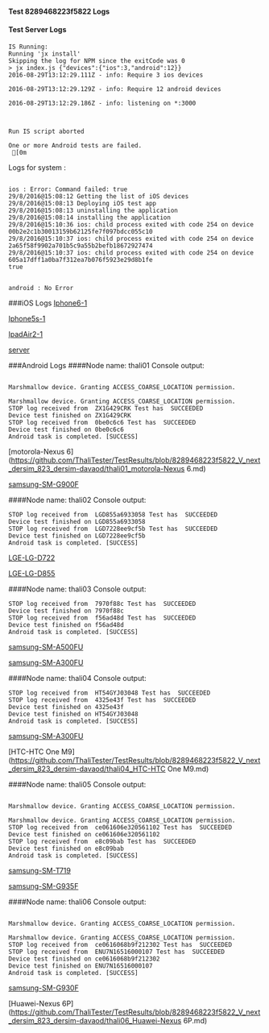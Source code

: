 #### Test 8289468223f5822 Logs

#### Test Server Logs
```
IS Running:
Running 'jx install'
Skipping the log for NPM since the exitCode was 0
> jx index.js {"devices":{"ios":3,"android":12}}
2016-08-29T13:12:29.111Z - info: Require 3 ios devices

2016-08-29T13:12:29.129Z - info: Require 12 android devices

2016-08-29T13:12:29.186Z - info: listening on *:3000


 
Run IS script aborted
 
One or more Android tests are failed.
 [0m

```


Logs for system : 
```

ios : Error: Command failed: true
29/8/2016@15:08:12 Getting the list of iOS devices 
29/8/2016@15:08:13 Deploying iOS test app 
29/8/2016@15:08:13 uninstalling the application 
29/8/2016@15:08:14 installing the application 
29/8/2016@15:10:36 ios: child process exited with code 254 on device 00b2e2c1b30013159b62125fe7f097bdcc055c10 
29/8/2016@15:10:37 ios: child process exited with code 254 on device 2a65f58f9902a701b5c9a55b2befb18672927474 
29/8/2016@15:10:37 ios: child process exited with code 254 on device 605a17dff1a0ba7f312ea7b076f5923e29d8b1fe 
true


android : No Error
```
###iOS Logs
[Iphone6-1](https://github.com/ThaliTester/TestResults/blob/8289468223f5822_V_next_dersim_823_dersim-davaod/iOS_Iphone6-1.md)

[Iphone5s-1](https://github.com/ThaliTester/TestResults/blob/8289468223f5822_V_next_dersim_823_dersim-davaod/iOS_Iphone5s-1.md)

[IpadAir2-1](https://github.com/ThaliTester/TestResults/blob/8289468223f5822_V_next_dersim_823_dersim-davaod/iOS_IpadAir2-1.md)

[server](https://github.com/ThaliTester/TestResults/blob/8289468223f5822_V_next_dersim_823_dersim-davaod/iOS_server.md)




###Android Logs
####Node name: thali01
Console output:
```

Marshmallow device. Granting ACCESS_COARSE_LOCATION permission.

Marshmallow device. Granting ACCESS_COARSE_LOCATION permission.
STOP log received from  ZX1G429CRK Test has  SUCCEEDED
Device test finished on ZX1G429CRK 
STOP log received from  0be0c6c6 Test has  SUCCEEDED
Device test finished on 0be0c6c6 
Android task is completed. [SUCCESS]
```
[motorola-Nexus 6](https://github.com/ThaliTester/TestResults/blob/8289468223f5822_V_next_dersim_823_dersim-davaod/thali01_motorola-Nexus 6.md)

[samsung-SM-G900F](https://github.com/ThaliTester/TestResults/blob/8289468223f5822_V_next_dersim_823_dersim-davaod/thali01_samsung-SM-G900F.md)

####Node name: thali02
Console output:
```
STOP log received from  LGD855a6933058 Test has  SUCCEEDED
Device test finished on LGD855a6933058 
STOP log received from  LGD7228ee9cf5b Test has  SUCCEEDED
Device test finished on LGD7228ee9cf5b 
Android task is completed. [SUCCESS]
```
[LGE-LG-D722](https://github.com/ThaliTester/TestResults/blob/8289468223f5822_V_next_dersim_823_dersim-davaod/thali02_LGE-LG-D722.md)

[LGE-LG-D855](https://github.com/ThaliTester/TestResults/blob/8289468223f5822_V_next_dersim_823_dersim-davaod/thali02_LGE-LG-D855.md)

####Node name: thali03
Console output:
```
STOP log received from  7970f88c Test has  SUCCEEDED
Device test finished on 7970f88c 
STOP log received from  f56ad48d Test has  SUCCEEDED
Device test finished on f56ad48d 
Android task is completed. [SUCCESS]
```
[samsung-SM-A500FU](https://github.com/ThaliTester/TestResults/blob/8289468223f5822_V_next_dersim_823_dersim-davaod/thali03_samsung-SM-A500FU.md)

[samsung-SM-A300FU](https://github.com/ThaliTester/TestResults/blob/8289468223f5822_V_next_dersim_823_dersim-davaod/thali03_samsung-SM-A300FU.md)

####Node name: thali04
Console output:
```
STOP log received from  HT54GYJ03048 Test has  SUCCEEDED
STOP log received from  4325e43f Test has  SUCCEEDED
Device test finished on 4325e43f 
Device test finished on HT54GYJ03048 
Android task is completed. [SUCCESS]
```
[samsung-SM-A300FU](https://github.com/ThaliTester/TestResults/blob/8289468223f5822_V_next_dersim_823_dersim-davaod/thali04_samsung-SM-A300FU.md)

[HTC-HTC One M9](https://github.com/ThaliTester/TestResults/blob/8289468223f5822_V_next_dersim_823_dersim-davaod/thali04_HTC-HTC One M9.md)

####Node name: thali05
Console output:
```

Marshmallow device. Granting ACCESS_COARSE_LOCATION permission.

Marshmallow device. Granting ACCESS_COARSE_LOCATION permission.
STOP log received from  ce061606e320561102 Test has  SUCCEEDED
Device test finished on ce061606e320561102 
STOP log received from  e8c09bab Test has  SUCCEEDED
Device test finished on e8c09bab 
Android task is completed. [SUCCESS]
```
[samsung-SM-T719](https://github.com/ThaliTester/TestResults/blob/8289468223f5822_V_next_dersim_823_dersim-davaod/thali05_samsung-SM-T719.md)

[samsung-SM-G935F](https://github.com/ThaliTester/TestResults/blob/8289468223f5822_V_next_dersim_823_dersim-davaod/thali05_samsung-SM-G935F.md)

####Node name: thali06
Console output:
```

Marshmallow device. Granting ACCESS_COARSE_LOCATION permission.

Marshmallow device. Granting ACCESS_COARSE_LOCATION permission.
STOP log received from  ce0616068b9f212302 Test has  SUCCEEDED
STOP log received from  ENU7N16516000107 Test has  SUCCEEDED
Device test finished on ce0616068b9f212302 
Device test finished on ENU7N16516000107 
Android task is completed. [SUCCESS]
```
[samsung-SM-G930F](https://github.com/ThaliTester/TestResults/blob/8289468223f5822_V_next_dersim_823_dersim-davaod/thali06_samsung-SM-G930F.md)

[Huawei-Nexus 6P](https://github.com/ThaliTester/TestResults/blob/8289468223f5822_V_next_dersim_823_dersim-davaod/thali06_Huawei-Nexus 6P.md)


